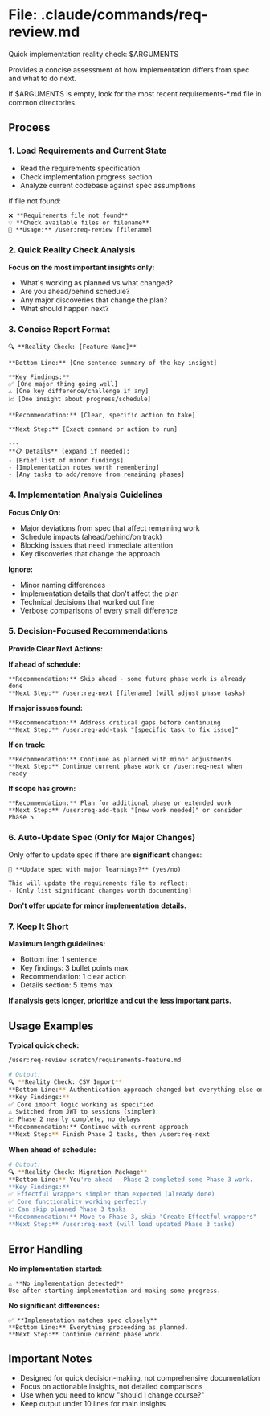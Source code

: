 # File: .claude/commands/req-review.md

Quick implementation reality check: $ARGUMENTS

Provides a concise assessment of how implementation differs from spec and what to do next.

If $ARGUMENTS is empty, look for the most recent requirements-*.md file in common directories.

## Process

### 1. Load Requirements and Current State
- Read the requirements specification
- Check implementation progress section
- Analyze current codebase against spec assumptions

If file not found:
```
❌ **Requirements file not found**
💡 **Check available files or filename**
📝 **Usage:** /user:req-review [filename]
```

### 2. Quick Reality Check Analysis
**Focus on the most important insights only:**

- What's working as planned vs what changed?
- Are you ahead/behind schedule?
- Any major discoveries that change the plan?
- What should happen next?

### 3. Concise Report Format
```
🔍 **Reality Check: [Feature Name]**

**Bottom Line:** [One sentence summary of the key insight]

**Key Findings:**
✅ [One major thing going well]
⚠️ [One key difference/challenge if any]
📈 [One insight about progress/schedule]

**Recommendation:** [Clear, specific action to take]

**Next Step:** [Exact command or action to run]

---
**📋 Details** (expand if needed):
- [Brief list of minor findings]
- [Implementation notes worth remembering]
- [Any tasks to add/remove from remaining phases]
```

### 4. Implementation Analysis Guidelines

**Focus Only On:**
- Major deviations from spec that affect remaining work
- Schedule impacts (ahead/behind/on track)
- Blocking issues that need immediate attention
- Key discoveries that change the approach

**Ignore:**
- Minor naming differences
- Implementation details that don't affect the plan
- Technical decisions that worked out fine
- Verbose comparisons of every small difference

### 5. Decision-Focused Recommendations

**Provide Clear Next Actions:**

**If ahead of schedule:**
```
**Recommendation:** Skip ahead - some future phase work is already done
**Next Step:** /user:req-next [filename] (will adjust phase tasks)
```

**If major issues found:**
```
**Recommendation:** Address critical gaps before continuing
**Next Step:** /user:req-add-task "[specific task to fix issue]"
```

**If on track:**
```
**Recommendation:** Continue as planned with minor adjustments
**Next Step:** Continue current phase work or /user:req-next when ready
```

**If scope has grown:**
```
**Recommendation:** Plan for additional phase or extended work
**Next Step:** /user:req-add-task "[new work needed]" or consider Phase 5
```

### 6. Auto-Update Spec (Only for Major Changes)
Only offer to update spec if there are **significant** changes:

```
🔄 **Update spec with major learnings?** (yes/no)

This will update the requirements file to reflect:
- [Only list significant changes worth documenting]
```

**Don't offer update for minor implementation details.**

### 7. Keep It Short
**Maximum length guidelines:**
- Bottom line: 1 sentence
- Key findings: 3 bullet points max
- Recommendation: 1 clear action
- Details section: 5 items max

**If analysis gets longer, prioritize and cut the less important parts.**

## Usage Examples

**Typical quick check:**
```bash
/user:req-review scratch/requirements-feature.md

# Output:
🔍 **Reality Check: CSV Import**
**Bottom Line:** Authentication approach changed but everything else on track.
**Key Findings:**
✅ Core import logic working as specified
⚠️ Switched from JWT to sessions (simpler)
📈 Phase 2 nearly complete, no delays
**Recommendation:** Continue with current approach
**Next Step:** Finish Phase 2 tasks, then /user:req-next
```

**When ahead of schedule:**
```bash
# Output:
🔍 **Reality Check: Migration Package**
**Bottom Line:** You're ahead - Phase 2 completed some Phase 3 work.
**Key Findings:**
✅ Effectful wrappers simpler than expected (already done)
✅ Core functionality working perfectly
📈 Can skip planned Phase 3 tasks
**Recommendation:** Move to Phase 3, skip "Create Effectful wrappers"
**Next Step:** /user:req-next (will load updated Phase 3 tasks)
```

## Error Handling

**No implementation started:**
```
⚠️ **No implementation detected**
Use after starting implementation and making some progress.
```

**No significant differences:**
```
✅ **Implementation matches spec closely**
**Bottom Line:** Everything proceeding as planned.
**Next Step:** Continue current phase work.
```

## Important Notes
- Designed for quick decision-making, not comprehensive documentation
- Focus on actionable insights, not detailed comparisons
- Use when you need to know "should I change course?"
- Keep output under 10 lines for main insights